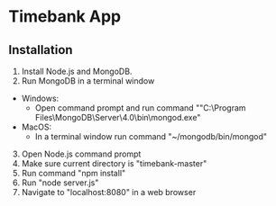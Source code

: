 # Timebank App
## Installation
1. Install Node.js and MongoDB.
2. Run MongoDB in a terminal window
- Windows:
  - Open command prompt and run command ""C:\Program Files\MongoDB\Server\4.0\bin\mongod.exe"
- MacOS:
  - In a terminal window run command "~/mongodb/bin/mongod"
3. Open Node.js command prompt
4. Make sure current directory is "timebank-master"
5. Run command "npm install"
6. Run "node server.js"
7. Navigate to "localhost:8080" in a web browser
